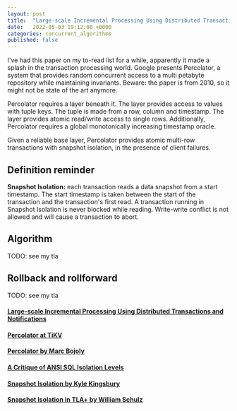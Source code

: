 ```yaml
---
layout: post
title:  "Large-scale Incremental Processing Using Distributed Transactions and Notifications a.k.a. Percolator"
date:   2022-05-03 19:12:00 +0000
categories: concurrent_algorithms
published: false
---
```


I've had this paper on my to-read list for a while, apparently it made a splash in the transaction processing world. Google presents Percolator, a system that provides random concurrent access to a multi petabyte repository while maintaining invariants. Beware: the paper is from 2010, so it might not be state of the art anymore.

Percolator requires a layer beneath it. The layer provides access to values with tuple keys. The tuple is made from a row, column and timestamp. The layer provides atomic read/write access to single rows. Additionally, Percolator requires a global monotonically increasing timestamp oracle.

Given a reliable base layer, Percolator provides atomic multi-row transactions with snapshot isolation, in the presence of client failures.

## Definition reminder

**Snapshot Isolation:** each transaction reads a data snapshot from a start timestamp. The start timestamp is taken between the start of the transaction and the transaction's first read. A transaction running in Snapshot Isolation is never blocked while reading. Write-write conflict is not allowed and will cause a transaction to abort.

## Algorithm

TODO: see my tla

## Rollback and rollforward

TODO: see my tla

#### [Large-scale Incremental Processing Using Distributed Transactions and Notifications](https://research.google/pubs/pub36726/)

#### [Percolator at TiKV](https://tikv.org/deep-dive/distributed-transaction/percolator/)

#### [Percolator by Marc Bojoly](https://blog.octo.com/my-reading-of-percolator-architecture-a-google-search-engine-component/)

#### [A Critique of ANSI SQL Isolation Levels](https://www.microsoft.com/en-us/research/wp-content/uploads/2016/02/tr-95-51.pdf)

#### [Snapshot Isolation by Kyle Kingsbury](https://jepsen.io/consistency/models/snapshot-isolation)

#### [Snapshot Isolation in TLA+ by William Schulz](https://github.com/will62794/snapshot-isolation-spec/blob/master/models/IsConflictSerializable/SnapshotIsolation.tla)
